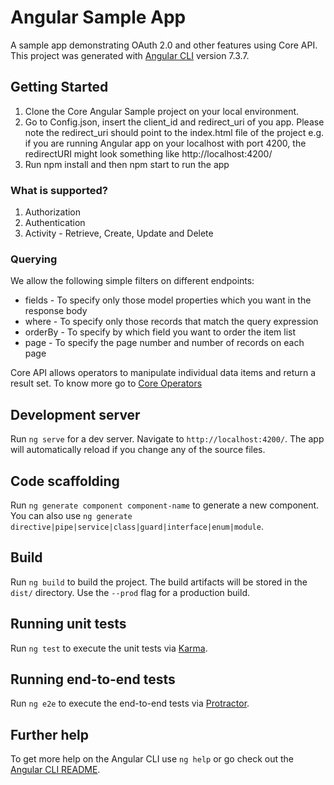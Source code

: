 # Angular Sample App

 A sample app demonstrating OAuth 2.0 and other features using Core API. This project was generated with [Angular CLI](https://github.com/angular/angular-cli) version 7.3.7.

## Getting Started
  1. Clone the Core Angular Sample project on your local environment.
  2. Go to Config.json, insert the  client_id and redirect_uri of you app. Please note the redirect_uri should point to the index.html        file of the project e.g. if you are running Angular app on your localhost with port 4200, the redirectURI might look something like       http://localhost:4200/
  3. Run npm install and then npm start to run the app

### What is supported?
  1. Authorization 
  2. Authentication
  3. Activity - Retrieve, Create, Update and Delete
  
### Querying
We allow the following simple filters on different endpoints:

  * fields - To specify only those model properties which you want in the response body
  * where -  To specify only those records that match the query expression
  * orderBy - To specify by which field you want to order the item list
  * page -  To specify the page number and number of records on each page

Core API allows operators to manipulate individual data items and return a result set. To know more go to [Core Operators](https://api-explorer.bqecore.com/docs/filtering#filter-operators)

## Development server

Run `ng serve` for a dev server. Navigate to `http://localhost:4200/`. The app will automatically reload if you change any of the source files.

## Code scaffolding

Run `ng generate component component-name` to generate a new component. You can also use `ng generate directive|pipe|service|class|guard|interface|enum|module`.

## Build

Run `ng build` to build the project. The build artifacts will be stored in the `dist/` directory. Use the `--prod` flag for a production build.

## Running unit tests

Run `ng test` to execute the unit tests via [Karma](https://karma-runner.github.io).

## Running end-to-end tests

Run `ng e2e` to execute the end-to-end tests via [Protractor](http://www.protractortest.org/).

## Further help

To get more help on the Angular CLI use `ng help` or go check out the [Angular CLI README](https://github.com/angular/angular-cli/blob/master/README.md).
